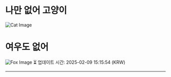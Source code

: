 
# 나만 없어 고양이

![Cat Image](https://cdn2.thecatapi.com/images/nd9FDCrLY.jpg)

# 여우도 없어
![Fox Image](https://randomfox.ca/images/85.jpg)
⏳ 업데이트 시간: 2025-02-09 15:15:54 (KRW)

---
